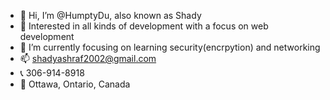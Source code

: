 - 👋 Hi, I’m @HumptyDu, also known as Shady 
- 👀 Interested in all kinds of development with a focus on web development
- 🌱 I’m currently focusing on learning security(encrpytion) and networking
- 📫 shadyashraf2002@gmail.com
- 📞 306-914-8918
- 📌 Ottawa, Ontario, Canada

<!---
HumptyDu/HumptyDu is a ✨ special ✨ repository because its `README.md` (this file) appears on your GitHub profile.
You can click the Preview link to take a look at your changes.
--->
